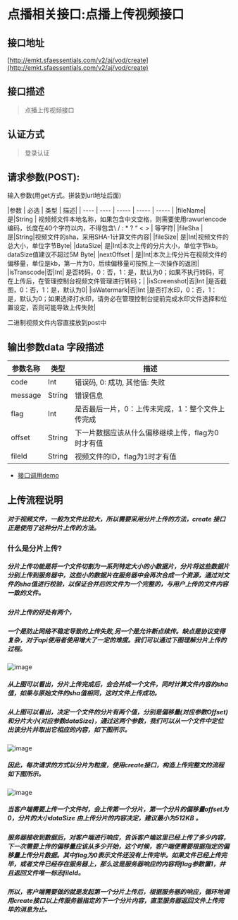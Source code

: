 # 点播相关接口:点播上传视频接口

## 接口地址

[http://emkt.sfaessentials.com/v2/aj/vod/create](http://emkt.sfaessentials.com/v2/aj/vod/create)

## 接口描述

> 点播上传视频接口

## 认证方式

> 登录认证

## 请求参数(POST):

 输入参数(用get方式。拼装到url地址后面)

|参数  |	必选  |	类型   |	描述|
| ---- | ---- | ----- | ----- | ----- | 
|fileName|是|String	| 视频频文件本地名称，如果包含中文空格，则需要使用rawurlencode编码，长度在40个字符以内，不得包含\ / : * ? “ < > | 等字符|
|fileSha  |   是|String|视频文件的sha，采用SHA-1计算文件内容|
|fileSize|    是|Int|视频文件的总大小，单位字节Byte|
|dataSize| 是|Int|本次上传的分片大小，单位字节kb。dataSize值建议不超过5M Byte|
|nextOffset |       是|Int|本次上传分片在视频文件的偏移量，单位是kb，第一片为0，后续偏移量可按照上一次操作的返回|
|isTranscode|否|Int|	是否转码，0：否，1：是，默认为0；如果不执行转码，可在上传后，在管理控制台视频文件管理进行转码；|
|isScreenshot|否|Int	|是否截图，0：否，1：是，默认为0|
|isWatermark|否|Int	|是否打水印，0：否，1：是，默认为0；如果选择打水印，请务必在管理控制台提前完成水印文件选择和位置设定，否则可能导致上传失败|

二进制视频文件内容直接放到post中


## 输出参数data 字段描述

|参数名称	|类型|	描述|
| ---- | ---- | ----- | 
|code	|Int|	错误码, 0: 成功, 其他值: 失败|
|message|	String|	错误信息|
|flag	|Int	|是否最后一片，0：上传未完成，1：整个文件上传完成|
|offset	|String|	下一片数据应该从什么偏移继续上传，flag为0时才有值|
|fileId	|String|	视频文件的ID，flag为1时才有值


- [接口调用demo](api/aj/vod/demo)


## 上传流程说明

##### 对于视频文件，一般为文件比较大，所以需要采用分片上传的方法，create 接口正是使用了这种分片上传的方法。

### 什么是分片上传?

##### 分片上传功能是将一个文件切割为一系列特定大小的小数据片，分片将这些数据片分别上传到服务器中，这些小的数据片在服务器中会再次合成一个资源，通过对文件的sha值进行校验，以保证合并后的文件为一个完整的，与用户上传的文件内容一致的文件。

##### 分片上传的好处有两个，

##### 一个是防止网络不稳定导致的上传失败,另一个是允许断点续传。缺点是协议变得复杂，对于api使用者使用增大了一定的难度。我们可以通过下图理解分片上传的过程。

![image](/uploads/e4366797c526cc561b5fcf25d704c155/image.png)

##### 从上图可以看出，分片上传完成后，会合并成一个文件，同时计算文件内容的sha值，如果与原始文件的sha值相同，这时文件上传成功。

##### 从上图可以看出，决定一个文件的分片有两个值，分别是偏移量(对应参数Offset)和分片大小(对应参数dataSize)，通过这两个参数，我们可以从一个文件中定位出该分片并取出它相应的内容，如下图所示。

![image](/uploads/d8cc79a202b84d10a4381e133eacb3c2/image.png)


##### 因此，每次请求的方式以分片为粒度，使用create接口，构造上传完整文的流程如下图所示。

![image](/uploads/b0a4257261985187a5340e527ead43f9/image.png)


##### 当客户端需要上传一个文件时，会上传第一个分片，第一个分片的偏移量offset为0，分片的大小dataSize 由上传分片的内容决定，建议最小为512KB 。

##### 服务器接收到数据后，对客户端进行响应，告诉客户端这里已经上传了多少内容，下一次需要上传的偏移量应该从多少开始，这个时候，客户端便需要根据指定的偏移量上传分片数据。其中flag为0表示文件还没有上传完毕。如果文件已经上传完毕，或者文件已经存在服务器上，那么这是服务器响应的内容将flag参数置1，并且返回文件唯一标志fileId。

##### 所以，客户端需要做的就是发起第一个分片上传后，根据服务器的响应，循环地调用create接口以上传服务器指定的下一个分片内容，直至服务器返回文件上传完毕的消息为止。
  
   
   







